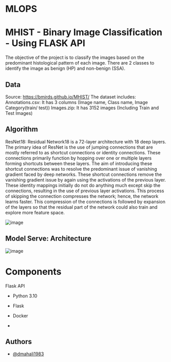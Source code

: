 # MLOPS
#  MHIST - Binary Image Classification - Using FLASK API
The objective of the project is to classify the images based on the predominant histological pattern of each image. There are 2 classes to identify the image as benign (HP) and non-benign (SSA).

## Data
Source: https://bmirds.github.io/MHIST/
The dataset includes:
Annotations.csv: It has 3 columns (Image name, Class name, Image Category(train/ test))
Images.zip: It has 3152 images (Including Train and Test Images)

## Algorithm

ResNet18: Residual Network18 is a 72-layer architecture with 18 deep layers.
The primary idea of ResNet is the use of jumping connections that are mostly referred to as shortcut connections or identity connections. These connections primarily function by hopping over one or multiple layers forming shortcuts between these layers. The aim of introducing these shortcut connections was to resolve the predominant issue of vanishing gradient faced by deep networks. These shortcut connections remove the vanishing gradient issue by again using the activations of the previous layer. These identity mappings initially do not do anything much except skip the connections, resulting in the use of previous layer activations. This process of skipping the connection compresses the network; hence, the network learns faster. This compression of the connections is followed by expansion of the layers so that the residual part of the network could also train and explore more feature space.

![image](https://github.com/dmahali1983/MLOPS/assets/46201233/e1da235a-dee9-4c09-ac15-06003ca5bcbb)


## Model Serve: Architecture 

![image](https://github.com/dmahali1983/MLOPS/assets/46201233/24f1ac61-dfc6-4204-bca4-b31328a6d9f2)

# Components

  Flask API
  - Python 3.10
  - Flask
  - Docker

-
## Authors

- [@dmahali1983](https://github.com/dmahali1983)
